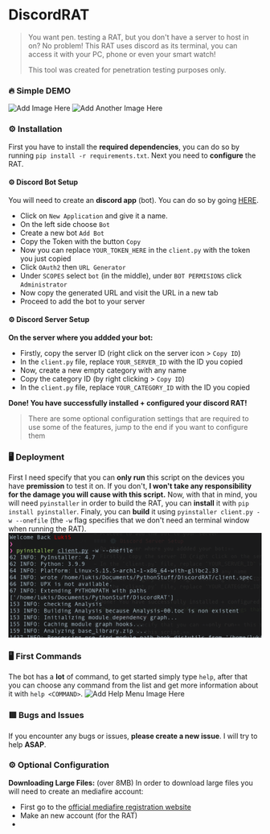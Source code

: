 # DiscordRAT
> You want pen. testing a RAT, but you don't have a server to host in on? No problem! This RAT uses discord as its terminal, you can access it with your PC, phone or even your smart watch!
>
> This tool was created for penetration testing purposes only.
### 🔥 Simple DEMO
![Add Image Here](screenshots/firstImage.png)
![Add Another Image Here](screenshots/secondImage.png)
### ⚙️ Installation
First you have to install the **required dependencies**, you can do so by running `pip install -r requirements.txt`.
Next you need to **configure** the RAT.
#### ⚙️ Discord Bot Setup
You will need to create an __**discord app**__ (bot). You can do so by going [HERE](https://discord.com/developers/applications).
- Click on `New Application` and give it a name.
- On the left side choose `Bot`
- Create a new bot `Add Bot`
- Copy the Token with the button `Copy`
- Now you can replace `YOUR_TOKEN_HERE` in the `client.py` with the token you just copied
- Click `OAuth2` then `URL Generator`
- Under `SCOPES` select `bot` (in the middle), under `BOT PERMISIONS` click `Administrator`
- Now copy the generated URL and visit the URL in a new tab
- Proceed to add the bot to your server
#### ⚙️ Discord Server Setup
**On the server where you addded your bot:**
- Firstly, copy the server ID (right click on the server icon > `Copy ID`)
- In the `client.py` file, replace `YOUR_SERVER_ID` with the ID you copied
- Now, create a new empty category with any name
- Copy the category ID (by right clicking > `Copy ID`)
- In the `client.py` file, replace `YOUR_CATEGORY_ID` with the ID you copied

**Done! You have successfully installed + configured your discord RAT!**
> There are some optional configuration settings that are required to use some of the features, jump to the end if you want to configure them
### 🖥️ Deployment
First I need specify that you can **only run** this script on the devices you have **premission** to test it on. If you don't, **I won't take any responsibility for the damage you will cause with this script.**
Now, with that in mind, you will need `pyinstaller` in order to build the RAT, you can **install** it with `pip install pyinstaller`.
Finaly, you can **build** it using `pyinstaller client.py -w --onefile` (the `-w` flag specifies that we don't need an terminal window when running the RAT).
![Add Building Image Here](screenshots/build.png)
### 🖥️ First Commands
The bot has a **lot** of command, to get started simply type `help`, after that you can choose any command from the list and get more information about it with `help <COMMAND>`.
![Add Help Menu Image Here](screenshots/helpMenu.png)
### 🟥 Bugs and Issues
If you encounter any bugs or issues, **please create a new issue**. I will try to help **ASAP**.


### ⚙️ Optional Configuration
__**Downloading Large Files:**__ (over 8MB)
In order to download large files you will need to create an mediafire account:
- First go to the [official mediafire registration website](https://www.mediafire.com/upgrade/registration.php?pid=66)
- Make an new account (for the RAT)
- 